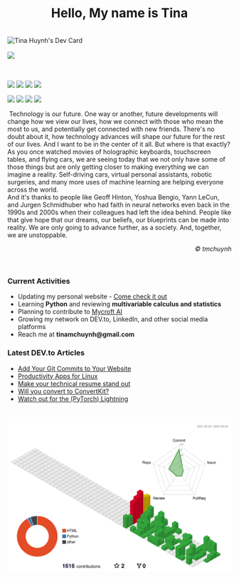 <h1 align="center">Hello, My name is Tina</h1>
<br>
  <a href="https://app.daily.dev/tmchuynh"><img align=left src="https://github.com/tmchuynh/tmchuynh/blob/master/devcard.svg" width="475" alt="Tina Huynh's Dev Card"/></a>

<br>

<div>
  &nbsp;
  <br>
  <img align="left" src="https://github.com/tmchuynh/tmchuynh/blob/1af489ab39e53ecee8ceb5c2b7c0288370b8f735/images/Logo.png" width="125"/>
</div>
<div align="left">
  &nbsp;
  <br>
  <br>
  <br>
  <p>
  <a href="https://www.linkedin.com/in/tinamchuynh/"><img src="https://img.shields.io/badge/-LinkedIn-blue?style=flat&color=a1242c&logo=linkedin&logoColor=E0E0E0"></a>
  <a href="https://github.com/tmchuynh"><img src="https://img.shields.io/badge/-GitHub-red?style=flat&color=a1242c&logo=github&logoColor=E0E0E0"></a>
  <a href="https://dev.to/tmchuynh"><img src="https://img.shields.io/badge/-DEV.to-blue?style=flat&color=E0E0E0&logo=dev.to&logoColor=a1242c"></a>
  <a href="http://tmchuynh.me/"><img src="https://img.shields.io/badge/-Website-white?style=flat&logo=visual-studio-code&amp;logoColor=a1242c&color=E0E0E0"></a>

  <a href="mailto:tinamchuynh@gmail.com"><img src="https://img.shields.io/badge/-Gmail-white?style=flat&amp;logo=gmail&amp;logoColor=E0E0E0&color=a1242c"></a>
  <a href="https://drive.google.com/file/d/1qyJivy2QdIDA6oGs2o7IDlf1YbwdbBvc/view"><img src="https://img.shields.io/badge/-Resume-red?style=flat&color=a1242c&logo=adobe-acrobat-reader&logoColor=E0E0E0"></a>
  <a href="https://www.instagram.com/tmchuynh/"><img src="https://img.shields.io/badge/-Instagram-blue?style=flat&logo=instagram&color=E0E0E0&logoColor=a1242c"></a>
  <a href="https://twitter.com/tinamchuynh"><img src="https://img.shields.io/badge/-Twitter-white?style=flat&logo=twitter&logoColor=a1242c&color=E0E0E0"></a>
  </p>
</div>

<div>
  <p align="left">&nbsp;Technology is our future. One way or another, future developments will change how we view our lives, how we connect with those who mean the most to us, and potentially get connected with new friends. There's no doubt about it, how technology advances will shape our future for the rest of our lives. And I want to be in the center of it all. But where is that exactly?<br>As you once watched movies of holographic keyboards, touchscreen tables, and flying cars, we are seeing today that we not only have some of those things but are only getting closer to making everything we can imagine a reality. Self-driving cars, virtual personal assistants, robotic surgeries, and many more uses of machine learning are helping everyone across the world.<br>And it's thanks to people like Geoff Hinton, Yoshua Bengio, Yann LeCun, and Jurgen Schmidhuber who had faith in neural networks even back in the 1990s and 2000s when their colleagues had left the idea behind. People like that give hope that our dreams, our beliefs, our blueprints can be made into reality. We are only going to advance further, as a society. And, together, we are unstoppable.</p>
</div>


<div align="right">
  <i>&#169; tmchuynh</i>
</div>

&nbsp;
<br>

<div align=left>
  <h3>Current Activities</h3>
  <ul>
    <li>Updating my personal website - <a href="https://tmchuynh.github.io/tinamchuynh/">Come check it out</a></li>
    <li>Learning <b>Python</b> and reviewing <b>multivariable calculus and statistics</b></li>
    <li>Planning to contribute to <a href="https://mycroft.ai/contribute/">Mycroft AI</a></li>
    <li>Growing my network on DEV.to, LinkedIn, and other social media platforms</li>
    <li>Reach me at <b>tinamchuynh@gmail.com</b></li>
  </ul>
</div>

### Latest DEV.to Articles

<!-- BLOG-POST-LIST:START -->
- [Add Your Git Commits to Your Website](https://dev.to/tmchuynh/add-your-git-commits-to-your-website-4o1f)
- [Productivity Apps for Linux](https://dev.to/tmchuynh/productivity-apps-for-linux-1ogh)
- [Make your technical resume stand out](https://dev.to/tmchuynh/make-your-technical-resume-stand-out-3p9d)
- [Will you convert to ConvertKit?](https://dev.to/tmchuynh/will-you-convert-to-convertkit-1fa2)
- [Watch out for the &lpar;PyTorch&rpar; Lightning](https://dev.to/tmchuynh/watch-out-for-the-pytorch-lightning-2og9)
<!-- BLOG-POST-LIST:END -->


<br>

  
![](./profile-3d-contrib/profile-gitblock.svg)

